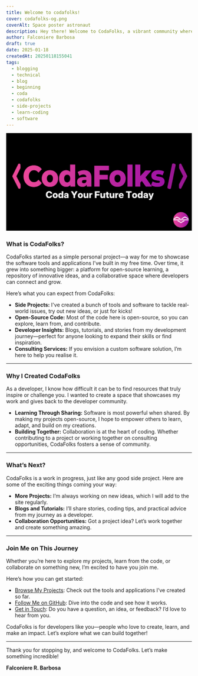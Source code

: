 ```yaml
---
title: Welcome to codafolks!
cover: codafolks-og.png
coverAlt: Space poster astronaut
description: Hey there! Welcome to CodaFolks, a vibrant community where creativity, learning, and innovation collide! I’m Falconiere R. Barbosa, the brain behind CodaFolks. This is my space to share all my side projects, cool tools, and developer insights. Whether you’re looking to explore, learn, or team up, I’m super excited to have you join me on this awesome journey!
author: Falconiere Barbosa
draft: true
date: 2025-01-18
createdAt: 20250118155041
tags:
  - blogging
  - technical
  - blog
  - beginning
  - coda
  - codafolks
  - side-projects
  - learn-coding
  - software
---
```

![codafolks-og.png](../../../assets/images/codafolks-og.png)
### **What is CodaFolks?**
CodaFolks started as a simple personal project—a way for me to showcase the software tools and applications I’ve built in my free time. Over time, it grew into something bigger: a platform for open-source learning, a repository of innovative ideas, and a collaborative space where developers can connect and grow.

Here’s what you can expect from CodaFolks:

- **Side Projects:** I've created a bunch of tools and software to tackle real-world issues, try out new ideas, or just for kicks!
- **Open-Source Code:** Most of the code here is open-source, so you can explore, learn from, and contribute.
- **Developer Insights:** Blogs, tutorials, and stories from my development journey—perfect for anyone looking to expand their skills or find inspiration.
- **Consulting Services:** If you envision a custom software solution, I’m here to help you realise it.
---
### **Why I Created CodaFolks**
As a developer, I know how difficult it can be to find resources that truly inspire or challenge you. I wanted to create a space that showcases my work and gives back to the developer community.

- **Learning Through Sharing:** Software is most powerful when shared. By making my projects open-source, I hope to empower others to learn, adapt, and build on my creations.
- **Building Together:** Collaboration is at the heart of coding. Whether contributing to a project or working together on consulting opportunities, CodaFolks fosters a sense of community.
---
### **What’s Next?**
CodaFolks is a work in progress, just like any good side project. Here are some of the exciting things coming your way:

- **More Projects:** I’m always working on new ideas, which I will add to the site regularly.
- **Blogs and Tutorials:** I’ll share stories, coding tips, and practical advice from my journey as a developer.
- **Collaboration Opportunities:** Got a project idea? Let’s work together and create something amazing.

---

### **Join Me on This Journey**

Whether you’re here to explore my projects, learn from the code, or collaborate on something new, I’m excited to have you join me.

Here’s how you can get started:

- <a href="https://codafolks.com/projects" target="_blank">Browse My Projects</a>: Check out the tools and applications I’ve created so far.
- <a href="https://github.com/codafolks" target="_blank">Follow Me on GitHub</a>: Dive into the code and see how it works.
- <a href="https://github.com/falconiere" target="_blank">Get in Touch</a>: Do you have a question, an idea, or feedback? I’d love to hear from you.

CodaFolks is for developers like you—people who love to create, learn, and make an impact. Let’s explore what we can build together!

---

Thank you for stopping by, and welcome to CodaFolks. Let’s make something incredible!

**Falconiere R. Barbosa**

